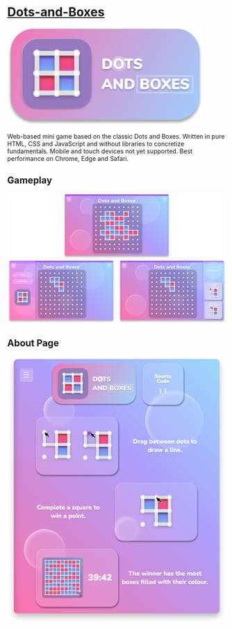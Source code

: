 # [Dots-and-Boxes](https://michaeltr7.github.io/Dots-and-Boxes/)

[<img src="./Preview Images/Logo Banner.png" width = "450">](https://michaeltr7.github.io/Dots-and-Boxes/)

Web-based mini game based on the classic Dots and Boxes. Written in pure HTML, CSS and JavaScript and without libraries to concretize fundamentals. Mobile and touch devices not yet supported. Best performance on Chrome, Edge and Safari.

<h2>Gameplay</h2>

[<img src="./Preview Images/Dots and Boxes Game Preview.png" width = "1000">](https://michaeltr7.github.io/Dots-and-Boxes/)

<h2>About Page</h2>

[<img src="./Preview Images/How To Play Page.png" width = "1000">](https://michaeltr7.github.io/Dots-and-Boxes/Pages/About.html)
